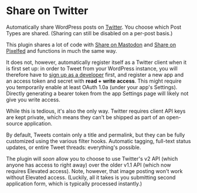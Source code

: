 # Share on Twitter
Automatically share WordPress posts on [Twitter](https://twitter.com/). You choose which Post Types are shared. (Sharing can still be disabled on a per-post basis.)

This plugin shares a lot of code with [Share on Mastodon](https://github.com/janboddez/share-on-mastodon) and [Share on Pixelfed](https://github.com/janboddez/share-on-pixelfed) and functions in much the same way.

It does not, however, automatically register itself as a Twitter client when it is first set up: in order to Tweet from your WordPress instance, you will therefore have to [sign up as a developer](https://developer.twitter.com/en/portal/dashboard) first, and register a new app and an access token and secret with **read + write access**. This might require you temporarily enable at least OAuth 1.0a (under your app's Settings). Directly generating a bearer token from the app Settings page will likely not give you write access.

While this is tedious, it's also the only way. Twitter requires client API keys are kept private, which means they can't be shipped as part of an open-source application.

By default, Tweets contain only a title and permalink, but they can be fully customized using the various filter hooks. Automatic tagging, full-text status updates, or entire Tweet threads: everything's possible.

The plugin will _soon_ allow you to choose to use Twitter's v2 API (which anyone has access to right away) over the older v1.1 API (which now requires Elevated access). Note, however, that image posting won't work without Elevated access. (Luckily, all it takes is you submitting second application form, which is typically processed instantly.)
